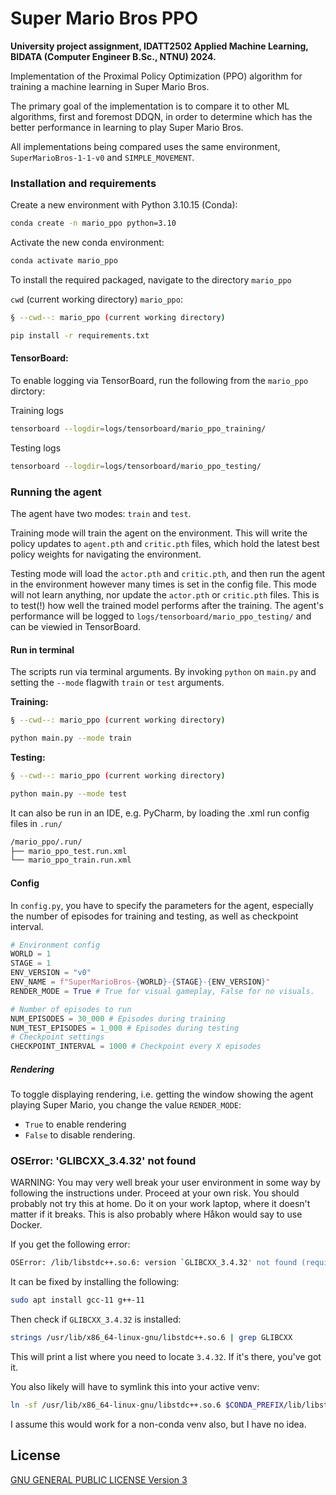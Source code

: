# Super Mario Bros PPO

**University project assignment, IDATT2502 Applied Machine Learning, BIDATA (Computer Engineer B.Sc., NTNU) 2024.**

Implementation of the Proximal Policy Optimization (PPO) algorithm for training a machine learning in Super Mario Bros.

The primary goal of the implementation is to compare it to other ML algorithms, first and foremost DDQN, in order to determine which has the better performance in learning to play Super Mario Bros.

All implementations being compared uses the same environment, `SuperMarioBros-1-1-v0` and `SIMPLE_MOVEMENT`.



### Installation and requirements



Create a new environment with Python 3.10.15 (Conda):

```bash
conda create -n mario_ppo python=3.10
```



Activate the new conda environment:

```bash
conda activate mario_ppo
```



To install the required packaged, navigate to the directory `mario_ppo` 

`cwd` (current working directory) `mario_ppo`:

```bash
§ --cwd--: mario_ppo (current working directory)

pip install -r requirements.txt
```



#### TensorBoard:

To enable logging via TensorBoard, run the following from the `mario_ppo` dirctory:

Training logs

```bash
tensorboard --logdir=logs/tensorboard/mario_ppo_training/
```

Testing logs

```bash
tensorboard --logdir=logs/tensorboard/mario_ppo_testing/
```



### Running the agent

The agent have two modes: `train` and `test`.

Training mode will train the agent on the environment. This will write the policy updates to `agent.pth` and `critic.pth` files, which hold the latest best policy weights for navigating the environment.

Testing mode will load the `actor.pth` and `critic.pth`, and then run the agent in the environment however many times is set in the config file. This mode will not learn anything, nor update the `actor.pth` or `critic.pth` files. This is to test(!) how well the trained model performs after the training. The agent's performance will be logged to `logs/tensorboard/mario_ppo_testing/` and can be viewied in TensorBoard.

#### Run in terminal

The scripts run via terminal arguments. By invoking `python` on `main.py` and setting the `--mode` flagwith `train` or `test` arguments.



**Training:**

```bash
§ --cwd--: mario_ppo (current working directory)

python main.py --mode train
```



**Testing:**

```bash
§ --cwd--: mario_ppo (current working directory)

python main.py --mode test
```



It can also be run in an IDE, e.g. PyCharm, by loading the .xml run config files in `.run/`

```bash
/mario_ppo/.run/
├── mario_ppo_test.run.xml
└── mario_ppo_train.run.xml
```





#### Config

In `config.py`, you have to specify the parameters for the agent, especially the number of episodes for training and testing, as well as checkpoint interval.

```python
# Environment config
WORLD = 1
STAGE = 1
ENV_VERSION = "v0"
ENV_NAME = f"SuperMarioBros-{WORLD}-{STAGE}-{ENV_VERSION}"
RENDER_MODE = True # True for visual gameplay, False for no visuals.

# Number of episodes to run
NUM_EPISODES = 30_000 # Episodes during training
NUM_TEST_EPISODES = 1_000 # Episodes during testing
# Checkpoint settings
CHECKPOINT_INTERVAL = 1000 # Checkpoint every X episodes
```

##### Rendering

To toggle displaying rendering, i.e. getting the window showing the agent playing Super Mario, you change the value `RENDER_MODE`:

- `True` to enable rendering
- `False` to disable rendering.



### OSError: 'GLIBCXX_3.4.32' not found

WARNING: You may very well break your user environment in some way by following the instructions under. Proceed at your own risk. You should probably not try this at home. Do it on your work laptop, where it doesn't matter if it breaks. This is also probably where Håkon would say to use Docker.



If you get the following error:

```bash
OSError: /lib/libstdc++.so.6: version `GLIBCXX_3.4.32' not found (required by /home/USER/miniconda3/envs/mario_ppo/lib/python3.10/site-packages/nes_py/lib_nes_env.cpython-310-x86_64-linux-gnu.so)
```



It can be fixed by installing the following:

```bash
sudo apt install gcc-11 g++-11
```



Then check if `GLIBCXX_3.4.32` is installed:
```bash
strings /usr/lib/x86_64-linux-gnu/libstdc++.so.6 | grep GLIBCXX
```

This will print a list where you need to locate `3.4.32`. If it's there, you've got it.



You also likely will have to symlink this into your active venv:

```bash
ln -sf /usr/lib/x86_64-linux-gnu/libstdc++.so.6 $CONDA_PREFIX/lib/libstdc++.so.6 
```



I assume this would work for a non-conda venv also, but I have no idea.



## License

[GNU GENERAL PUBLIC LICENSE Version 3](https://www.gnu.org/licenses/gpl-3.0.en.html)
